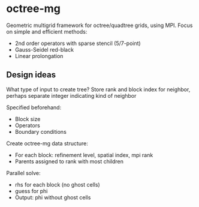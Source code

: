 octree-mg
==

Geometric multigrid framework for octree/quadtree grids, using MPI. Focus on simple and efficient methods:

* 2nd order operators with sparse stencil (5/7-point)
* Gauss-Seidel red-black
* Linear prolongation

## Design ideas

What type of input to create tree? Store rank and block index for neighbor,
perhaps separate integer indicating kind of neighbor

Specified beforehand:
* Block size
* Operators
* Boundary conditions

Create octree-mg data structure:
* For each block: refinement level, spatial index, mpi rank
* Parents assigned to rank with most children

Parallel solve:
* rhs for each block (no ghost cells)
* guess for phi
* Output: phi without ghost cells

